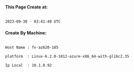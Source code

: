 
   
#### This Page Create at:

```bash

2023-09-30 - 03:41:40 UTC

```

#### Create By Machine:

```bash

Host Name : fv-az620-105

platform  : Linux-6.2.0-1012-azure-x86_64-with-glibc2.35

Ip Local  : 10.1.0.92

```


